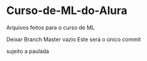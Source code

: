 # Curso-de-ML-do-Alura
Arquivos feitos para o curso de ML

Deixar Branch Master vazio
Este será o único commit

sujeito a paulada
